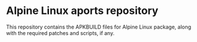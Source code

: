 Alpine Linux aports repository
==============================

This repository contains the APKBUILD files for Alpine Linux package, along with the required patches and scripts, if any.

